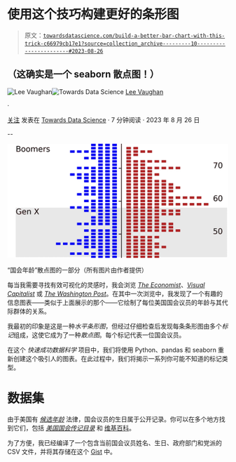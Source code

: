 # 使用这个技巧构建更好的条形图

> 原文：[`towardsdatascience.com/build-a-better-bar-chart-with-this-trick-c66979cb17e1?source=collection_archive---------10-----------------------#2023-08-26`](https://towardsdatascience.com/build-a-better-bar-chart-with-this-trick-c66979cb17e1?source=collection_archive---------10-----------------------#2023-08-26)

## （这确实是一个 seaborn 散点图！）

[](https://medium.com/@lee_vaughan?source=post_page-----c66979cb17e1--------------------------------)![Lee Vaughan](https://medium.com/@lee_vaughan?source=post_page-----c66979cb17e1--------------------------------)[](https://towardsdatascience.com/?source=post_page-----c66979cb17e1--------------------------------)![Towards Data Science](https://towardsdatascience.com/?source=post_page-----c66979cb17e1--------------------------------) [Lee Vaughan](https://medium.com/@lee_vaughan?source=post_page-----c66979cb17e1--------------------------------)

·

[关注](https://medium.com/m/signin?actionUrl=https%3A%2F%2Fmedium.com%2F_%2Fsubscribe%2Fuser%2F5d604015c08b&operation=register&redirect=https%3A%2F%2Ftowardsdatascience.com%2Fbuild-a-better-bar-chart-with-this-trick-c66979cb17e1&user=Lee+Vaughan&userId=5d604015c08b&source=post_page-5d604015c08b----c66979cb17e1---------------------post_header-----------) 发表在 [Towards Data Science](https://towardsdatascience.com/?source=post_page-----c66979cb17e1--------------------------------) · 7 分钟阅读 · 2023 年 8 月 26 日 [](https://medium.com/m/signin?actionUrl=https%3A%2F%2Fmedium.com%2F_%2Fvote%2Ftowards-data-science%2Fc66979cb17e1&operation=register&redirect=https%3A%2F%2Ftowardsdatascience.com%2Fbuild-a-better-bar-chart-with-this-trick-c66979cb17e1&user=Lee+Vaughan&userId=5d604015c08b&source=-----c66979cb17e1---------------------clap_footer-----------)

--

[](https://medium.com/m/signin?actionUrl=https%3A%2F%2Fmedium.com%2F_%2Fbookmark%2Fp%2Fc66979cb17e1&operation=register&redirect=https%3A%2F%2Ftowardsdatascience.com%2Fbuild-a-better-bar-chart-with-this-trick-c66979cb17e1&source=-----c66979cb17e1---------------------bookmark_footer-----------)![](img/aa181f1216654de580fb8ce4d78dbe26.png)

“国会年龄”散点图的一部分（所有图片由作者提供）

每当我需要寻找有效可视化的灵感时，我会浏览 [*The Economist*](https://www.economist.com/)、[*Visual Capitalist*](https://www.visualcapitalist.com/) 或 [*The Washington Post*](https://www.washingtonpost.com/)。在其中一次浏览中，我发现了一个有趣的信息图表——类似于上面展示的那个——它绘制了每位美国国会议员的年龄与其代际群体的关系。

我最初的印象是这是一种*水平条形图*，但经过仔细检查后发现每条条形图由多个*标记*组成，这使它成为了一种*散点图*。每个标记代表一位国会议员。

在这个 *快速成功数据科学* 项目中，我们将使用 Python、pandas 和 seaborn 重新创建这个吸引人的图表。在此过程中，我们将揭示一系列你可能不知道的标记类型。

# 数据集

由于美国有 [*候选年龄*](https://en.wikipedia.org/wiki/Age_of_candidacy_laws_in_the_United_States) 法律，国会议员的生日属于公开记录。你可以在多个地方找到它们，包括 [*美国国会传记目录*](https://bioguideretro.congress.gov/) 和 [维基百科](https://en.wikipedia.org/wiki/List_of_current_members_of_the_United_States_House_of_Representatives)。

为了方便，我已经编译了一个包含当前国会议员姓名、生日、政府部门和党派的 CSV 文件，并将其存储在这个 [Gist](https://gist.github.com/rlvaugh/35069885b74ca52a63aab217863440e0) 中。

